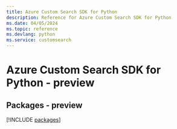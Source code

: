 ```yaml
---
title: Azure Custom Search SDK for Python
description: Reference for Azure Custom Search SDK for Python
ms.date: 04/05/2024
ms.topic: reference
ms.devlang: python
ms.service: customsearch
---
```

# Azure Custom Search SDK for Python - preview
## Packages - preview
[!INCLUDE [packages](custom-search-index.md)]